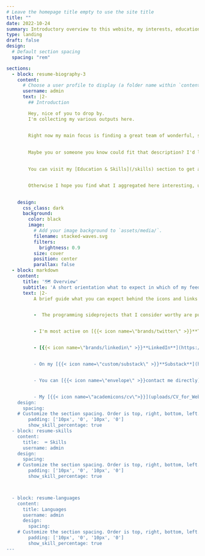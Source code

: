 ```yaml
---
# Leave the homepage title empty to use the site title
title: ""
date: 2022-10-24
summary: Introductory overview to this website, my interests, education and skills
type: landing
draft: false
design:
  # Default section spacing
  spacing: "rem"

sections:
  - block: resume-biography-3
    content:
      # Choose a user profile to display (a folder name within `content/authors/`)
      username: admin
      text: |2-
        ## Introduction 

        Hey, nice of you to drop by.
        I'm collecting my various outputs here. 


        Right now my main focus is finding a great team of wonderful, smart people to work with on something important. 
        
        
        Maybe you or someone you know could fit that description? I'd love to hear from you. 
        

        You can visit my [Education & Skills](/skills) section to get an idea what I could do for you and your team.


        Otherwise I hope you find what I aggregated here interesting, useful or at least entertaining.
      

    design:
      css_class: dark
      background:
        color: black
        image:
          # Add your image background to `assets/media/`.
          filename: stacked-waves.svg
          filters:
            brightness: 0.9
          size: cover
          position: center
          parallax: false
  - block: markdown
    content:
      title: '🗺 Overview'
      subtitle: 'A short orientation what to expect in which of my feeds'
      text: |2-
          A brief guide what you can expect behind the icons and links at the top of this page. This overview will get updated as needed. 


          -  The programming sideprojects that I consider worthy are publicly available  on my [{{< icon name=\"brands/github\" >}}**Github**](https://github.com/PPetermeier) page where this pages is also hosted.


          - I'm most active on [{{< icon name=\"brands/twitter\" >}}**Twitter**](https://x.com/infornomics), where I aggregate posts according to my outlined interests and occasionally engage with others, hopefully to the benefit of ourselfs and others.


          - [{{< icon name=\"brands/linkedin\" >}}**LinkedIn**](https://www.linkedin.com/in/philipp-petermeier-6ba469229) is mainly a professional networking platform and of a communication channel than a public space for me.


          - On my [{{< icon name=\"custom/substack\" >}}**Substack**](https://infornomics.substack.com/) you will find longer discussions on various        topics that have been on my mind and needed to be put down in writing.


          - You can [{{< icon name=\"envelope\" >}}contact me directly](mailto:p.petermeier@posteo.de) via my email adress.


          - My [{{< icon name=\"academicons/cv\">}}](uploads/CV_for_Website.pdf) without private information can be downloaded from the last icon, if the [Education & Skills](skills) leaves you wanting something more formal.
    design:
      spacing:
    # Customize the section spacing. Order is top, right, bottom, left.
        padding: ['10px', '0', '10px', '0']
        show_skill_percentage: true
  - block: resume-skills
    content:
      title:  ⌨️ Skills
      username: admin
    design:
      spacing:
    # Customize the section spacing. Order is top, right, bottom, left.
        padding: ['10px', '0', '10px', '0']
        show_skill_percentage: true



  - block: resume-languages
    content:
      title: Languages
      username: admin
      design:
        spacing:
    # Customize the section spacing. Order is top, right, bottom, left.
        padding: ['10px', '0', '10px', '0']
        show_skill_percentage: true
---
```


